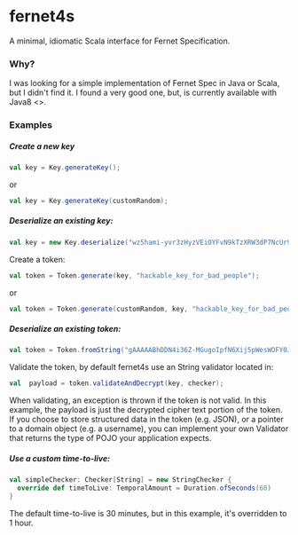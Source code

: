 # fernet4s

A minimal, idiomatic Scala interface for Fernet Specification.

### Why?

I was looking for a simple implementation of Fernet Spec in Java or Scala, but I didn't find it. I found a very good
one, but, is currently available with Java8 <<here>>.

### Examples

##### Create a new key

````scala
val key = Key.generateKey();
````

or

````scala
val key = Key.generateKey(customRandom);
````

##### Deserialize an existing key:

````scala
val key = new Key.deserialize("wz5hami-yvr3zHyzVEiOYFvN9kTzXRW3dP7NcUr9Nvs=");
````
Create a token:

````scala
val token = Token.generate(key, "hackable_key_for_bad_people");
````
or

````scala
val token = Token.generate(customRandom, key, "hackable_key_for_bad_people");
````

##### Deserialize an existing token:

````scala
val token = Token.fromString("gAAAAABhDDN4i36Z-MGugoIpfN6Xij5pWesWOFY0Jj-Gv3rK46uWMo1y3UuhqknT-bUIS5n0zyBtZq05UNR0j88x91FyXBFMDFz_nR1zFmpUeM6X3-OiFb0=");
````

Validate the token, by default fernet4s use an String validator located in:

````scala 
val  payload = token.validateAndDecrypt(key, checker);
````

When validating, an exception is thrown if the token is not valid. In this example, the payload is just the decrypted
cipher text portion of the token. If you choose to store structured data in the token (e.g. JSON), or a pointer to a
domain object (e.g. a username), you can implement your own Validator<T> that returns the type of POJO your application
expects.

##### Use a custom time-to-live:

````scala
val simpleChecker: Checker[String] = new StringChecker {
  override def timeToLive: TemporalAmount = Duration.ofSeconds(60)
}
````

The default time-to-live is 30 minutes, but in this example, it's overridden to 1 hour.
